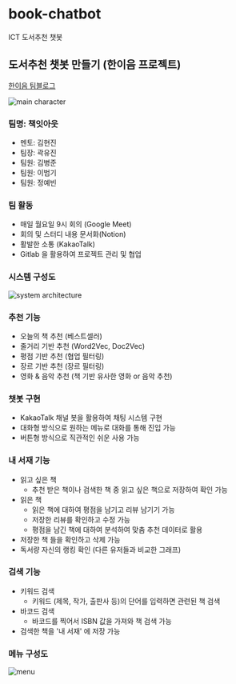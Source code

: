 # book-chatbot

ICT 도서추천 챗봇

## 도서추천 챗봇 만들기 (한이음 프로젝트)

[한이음 팀블로그](https://www.hanium.or.kr/portal/project/teamBlogView.do)

![main character](https://github.com/BookChatbot/itggi-api/assets/60846847/90d7bea0-b9ad-4551-b467-9be7742a6b56)

### 팀명: 책잇아웃

- 멘토: 김현진
- 팀장: 곽유진
- 팀원: 김병준
- 팀원: 이범기
- 팀원: 정예빈

### 팀 활동

- 매일 월요일 9시 회의 (Google Meet)
- 회의 및 스터디 내용 문서화(Notion)
- 활발한 소통 (KakaoTalk)
- Gitlab 을 활용하여 프로젝트 관리 및 협업

### 시스템 구성도

![system architecture](https://github.com/BookChatbot/itggi-api/assets/60846847/5101bbb4-4771-46b2-b58a-798dd65af79f)

### 추천 기능

- 오늘의 책 추천 (베스트셀러)
- 줄거리 기반 추천 (Word2Vec, Doc2Vec)
- 평점 기반 추천 (협업 필터링)
- 장르 기반 추천 (장르 필터링)
- 영화 & 음악 추천 (책 기반 유사한 영화 or 음악 추천)

### 챗봇 구현

- KakaoTalk 채널 봇을 활용하여 채팅 시스템 구현
- 대화형 방식으로 원하는 메뉴로 대화를 통해 진입 가능
- 버튼형 방식으로 직관적인 쉬운 사용 가능

### 내 서재 기능

- 읽고 싶은 책
  - 추천 받은 책이나 검색한 책 중 읽고 싶은 책으로 저장하여 확인 가능
- 읽은 책
  - 읽은 책에 대하여 평점을 남기고 리뷰 남기기 가능
  - 저장한 리뷰를 확인하고 수정 가능
  - 평점을 남긴 책에 대하여 분석하여 맞춤 추천 데이터로 활용
- 저장한 책 들을 확인하고 삭제 가능
- 독서량 자신의 랭킹 확인 (다른 유저들과 비교한 그래프)

### 검색 기능

- 키워드 검색
  - 키워드 (제목, 작가, 출판사 등)의 단어를 입력하면 관련된 책 검색
- 바코드 검색
  - 바코드를 찍어서 ISBN 값을 가져와 책 검색 가능
- 검색한 책을 '내 서재' 에 저장 가능


### 메뉴 구성도

![menu](https://github.com/BookChatbot/itggi-api/assets/60846847/5ff1e819-9fcf-4bbf-be27-96977cadc78d)
